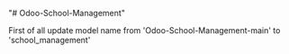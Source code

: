 "# Odoo-School-Management" 

First of all update model name from 'Odoo-School-Management-main' to 'school_management'
